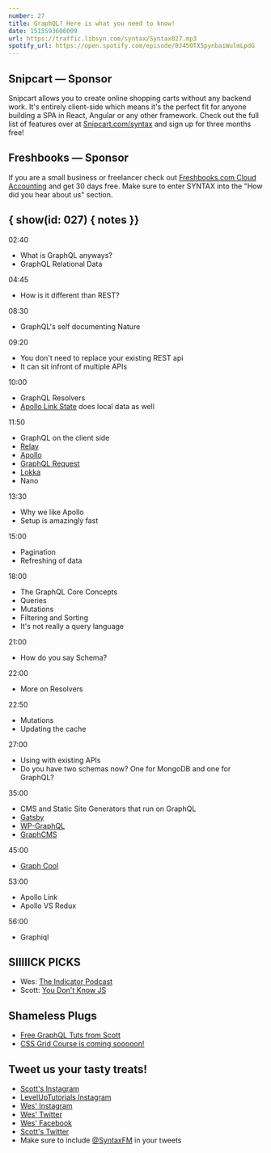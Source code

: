 ```yaml
---
number: 27
title: GraphQL? Here is what you need to know!
date: 1515593606009
url: https://traffic.libsyn.com/syntax/Syntax027.mp3
spotify_url: https://open.spotify.com/episode/0J45OTX5pynbaiWulmLpdG
---
```


## Snipcart — Sponsor

Snipcart allows you to create online shopping carts without any backend work. It's entirely client-side which means it's the perfect fit for anyone building a SPA in React, Angular or any other framework. Check out the full list of features over at [Snipcart.com/syntax](https://snipcart.com/syntax?utm_source=syntax&utm_medium=podcast&utm_campaign=syntax3) and sign up for three months free!

## Freshbooks — Sponsor

If you are a small business or freelancer check out [Freshbooks.com Cloud Accounting](https://freshbooks.com/syntax) and get 30 days free. Make sure to enter SYNTAX into the "How did you hear about us" section.

## { show(id: 027) { notes }}

02:40

* What is GraphQL anyways?
* GraphQL Relational Data

04:45

* How is it different than REST?

08:30

* GraphQL's self documenting Nature

09:20

* You don't need to replace your existing REST api
* It can sit infront of multiple APIs

10:00

* GraphQL Resolvers
* [Apollo Link State](https://github.com/apollographql/apollo-link-state) does local data as well

11:50

* GraphQL on the client side
* [Relay](https://facebook.github.io/relay/)
* [Apollo](https://www.apollographql.com/)
* [GraphQL Request](https://github.com/graphcool/graphql-request)
* [Lokka](https://github.com/kadirahq/lokka)
* Nano

13:30

* Why we like Apollo
* Setup is amazingly fast

15:00

* Pagination
* Refreshing of data

18:00

* The GraphQL Core Concepts
* Queries
* Mutations
* Filtering and Sorting
* It's not really a query language

21:00

* How do you say Schema?

22:00

* More on Resolvers

22:50

* Mutations
* Updating the cache

27:00

* Using with existing APIs
* Do you have two schemas now? One for MongoDB and one for GraphQL?


35:00

* CMS and Static Site Generators that run on GraphQL
* [Gatsby](https://github.com/gatsbyjs/gatsby)
* [WP-GraphQL](https://github.com/wp-graphql/wp-graphql)
* [GraphCMS](https://graphcms.com/)

45:00

* [Graph Cool](https://www.graph.cool/)

53:00

* Apollo Link
* Apollo VS Redux

56:00

* Graphiql

## SIIIIICK PICKS

* Wes: [The Indicator Podcast](https://www.npr.org/sections/money/567724614/the-indicator)
* Scott: [You Don't Know JS](https://github.com/getify/You-Dont-Know-JS)

## Shameless Plugs

* [Free GraphQL Tuts from Scott](https://www.leveluptutorials.com/tutorials)
* [CSS Grid Course is coming sooooon!](https://CSSGrid.io)


## Tweet us your tasty treats!
* [Scott's Instagram](https://www.instagram.com/stolinski/)
* [LevelUpTutorials Instagram](https://www.instagram.com/LevelUpTutorials/)
* [Wes' Instagram](https://www.instagram.com/wesbos/)
* [Wes' Twitter](https://twitter.com/wesbos)
* [Wes' Facebook](https://www.facebook.com/wesbos.developer)
* [Scott's Twitter](https://twitter.com/stolinski)
* Make sure to include [@SyntaxFM](https://twitter.com/SyntaxFM) in your tweets
